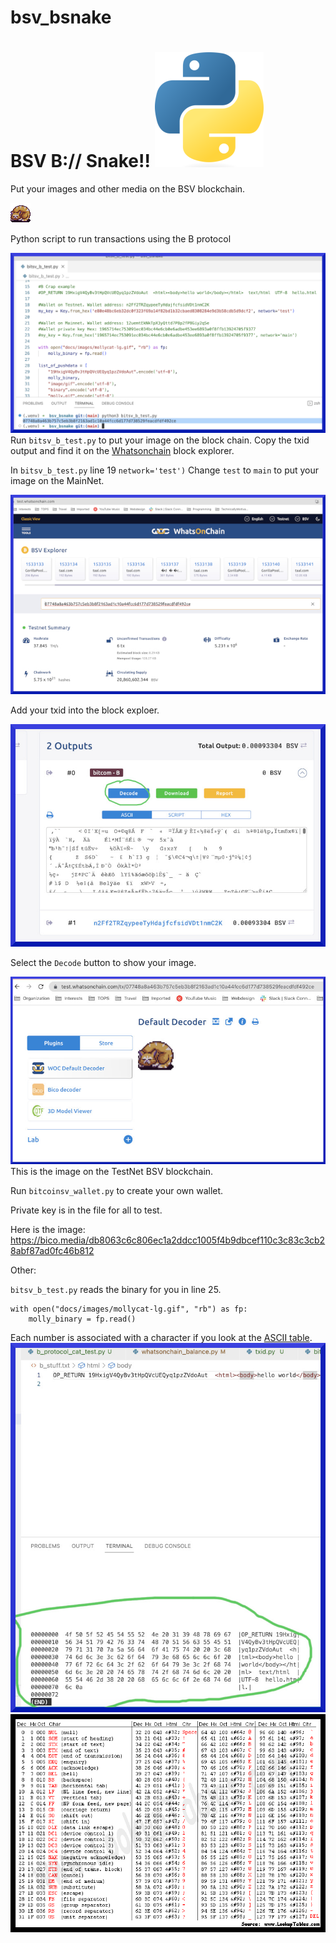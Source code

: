# bsv_bsnake
BSV B:// Snake!! ![pythonglogo](/docs/images/Python-logo-notext.svg.png)
=================
Put your images and other media on the BSV blockchain.

![MollyCat](/docs/images/mollycat.gif)

Python script to run transactions using the B protocol 

![VSCode](/docs/images/vscode_testnet_txid.jpg)
Run `bitsv_b_test.py` to put your image on the block chain. Copy the txid output and find it on the [Whatsonchain](https://test.whatsonchain.com/tx/9cd2e294b71e2c2b220dbe6f6dd4026fe5c97f6392d85ef5813a3f66dc672623) block explorer. 

In `bitsv_b_test.py` line 19 `network='test')`
Change `test` to `main` to put your image on the MainNet. 

![Block](/docs/images/woc_testnet_block_explorer.jpg)

Add your txid into the block exploer. 

![Decode](/docs/images/woc_testnet_decode_button.jpg)

Select the `Decode` button to show your image.

![Image on the TestNet](/docs/images/woc_decode.jpg)
This is the image on the TestNet BSV blockchain.

Run `bitcoinsv_wallet.py` to create your own wallet. 

Private key is in the file for all to test. 

Here is the image: 
https://bico.media/db8063c6c806ec1a2ddcc1005f4b9dbcef110c3c83c3cb28abf87ad0fc46b812


Other:

`bitsv_b_test.py` reads the binary for you in line 25. 
```
with open("docs/images/mollycat-lg.gif", "rb") as fp:
    molly_binary = fp.read()
```

Each number is associated with a character if you look at the [ASCII table](https://www.asciitable.com/).
![Binary](/docs/images/binary.jpg)
![ASCII table](/docs/images/ascii_table.gif)
